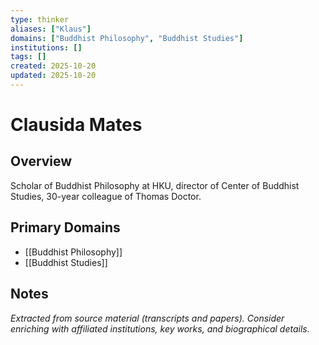 ```yaml
---
type: thinker
aliases: ["Klaus"]
domains: ["Buddhist Philosophy", "Buddhist Studies"]
institutions: []
tags: []
created: 2025-10-20
updated: 2025-10-20
---
```


# Clausida Mates

## Overview

Scholar of Buddhist Philosophy at HKU, director of Center of Buddhist Studies, 30-year colleague of Thomas Doctor.

## Primary Domains

- [[Buddhist Philosophy]]
- [[Buddhist Studies]]

## Notes

*Extracted from source material (transcripts and papers). Consider enriching with affiliated institutions, key works, and biographical details.*
